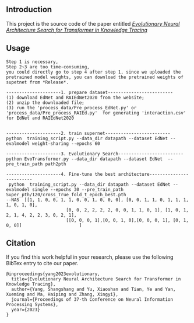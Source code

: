 
## Introduction

This project is the source code of the paper entitled [*Evolutionary Neural Architecture Search for Transformer in Knowledge Tracing*]()


## Usage

```
Step 1 is necessary, 
Step 2~3 are too time-consuming, 
you could directly go to step 4 after step 1, since we uploaded the pretrained model weights, you can download the pretrained weights of supetnet from *Release*.

---------------------1. prepare dataset-------------------------
(1) download EdNet and RAIEdNet2020 from the website;
(2) unzip the downloaded file;
(3) run the 'process_data/Pre_process_EdNet.py' or 'process_data/Pre_process_RAIEd.py'  for generating 'interaction.csv' for EdNet and RAIEdNet2020 


---------------------2. train supernet-------------------------
python  training_script.py --data_dir datapath --dataset EdNet --evalmodel weight-sharing --epochs 60

---------------------3. Evolutionary Search-------------------------
python EvoTransformer.py --data_dir datapath --dataset EdNet  --pre_train_path path2pth

---------------------4. Fine-tune the best architecture-------------------------
 python  training_script.py --data_dir datapath --dataset EdNet --evalmodel single --epochs 30 --pre_train_path Super_pth/120/cross_True_fold_t_epoch_best.pth
--NAS  [[1, 1, 0, 0, 1, 1, 0, 0, 1, 0, 0, 0], [0, 0, 1, 1, 0, 1, 1, 1, 1, 0, 1, 0],
                       [0, 0, 2, 2, 2, 2, 0, 0, 1, 1, 0, 1], [1, 0, 1, 2, 1, 4, 2, 2, 3, 0, 2, 1],
                       [[0, 0, 0, 1],[0, 0, 1, 0],[0, 0, 0, 1], [0, 1, 0, 0]]                      ]
```








## Citation
If you find this work helpful in your research, please use the following BibTex entry to cite our paper.
```
@inproceedings{yang2023evolutionary,
  title={Evolutionary Neural Architecture Search for Transformer in Knowledge Tracing},
  author={Yang, Shangshang and Yu, Xiaoshan and Tian, Ye and Yan, Xueming and Ma, Haiping and Zhang, Xingyi},
  journal={Proceedings of 37-th Conference on Neural Information Processing Systems},
  year={2023}
}
```




